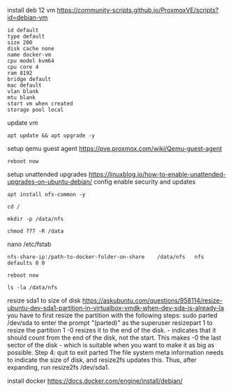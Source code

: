 install deb 12 vm https://community-scripts.github.io/ProxmoxVE/scripts?id=debian-vm
```
id default
type default
size 200
disk cache none
name docker-vm
cpu model kvm64
cpu core 4
ram 8192
bridge default
mac default
vlan blank
mtu blank
start vm when created
storage pool local
```
update vm
```
apt update && apt upgrade -y
```
setup qemu guest agent https://pve.proxmox.com/wiki/Qemu-guest-agent
```
reboot now
```
setup unattended upgrades https://linuxblog.io/how-to-enable-unattended-upgrades-on-ubuntu-debian/
config enable security and updates
```
apt install nfs-common -y
```
```
cd /
```
```
mkdir -p /data/nfs
```
```
chmod 777 -R /data
```
nano /etc/fstab
```
nfs-share-ip:/path-to-docker-folder-on-share    /data/nfs   nfs    defaults 0 0
```
```
reboot now
```
```
ls -la /data/nfs
```
resize sda1 to size of disk https://askubuntu.com/questions/958114/resize-ubuntu-dev-sda1-partition-in-virtualbox-vmdk-when-dev-sda-is-already-la
you have to first resize the partition with the following steps:
sudo parted /dev/sda to enter the prompt "(parted)" as the superuser
resizepart 1 to resize the partition 1
-0 resizes it to the end of the disk. - indicates that it should count from the end of the disk, not the start. This makes -0 the last sector of the disk - which is suitable when you want to make it as big as possible. Step 4:
quit to exit parted
The file system meta information needs to indicate the size of disk, and resize2fs updates this. Thus, after expanding, run resize2fs /dev/sda1.


install docker https://docs.docker.com/engine/install/debian/


